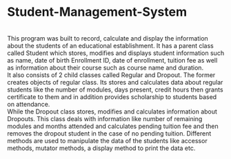 # Student-Management-System
<br>
This program was built to record, calculate and display the information about the students of an educational establishment. It has a parent class called Student which stores, modifies and displays student information such as name, date of birth Enrollment ID, date of enrollment, tuition fee as well as information about their course such as course name and duration. 
<br>
It also consists of 2 child classes called Regular and Dropout. The former creates objects of regular class. Its stores and calculates data about regular students like the number of modules, days present, credit hours then grants certificate to them and in addition provides scholarship to students based on attendance.
<br> 
While the Dropout class stores, modifies and calculates information about Dropouts. This class deals with information like number of remaining modules and months attended and calculates pending tuition fee and then removes the dropout student in the case of no pending tuition. Different methods are used to manipulate the data of the students like accessor methods, mutator methods, a display method to print the data etc.